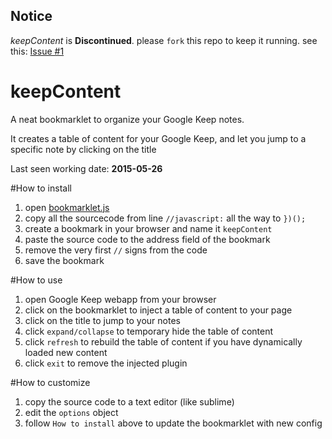Notice
------
_keepContent_ is **Discontinued**. please `fork` this repo to keep it running. see this: [Issue #1](issue-1)

keepContent
===========

A neat bookmarklet to organize your Google Keep notes.

It creates a table of content for your Google Keep, and let you jump to a specific note by clicking on the title

Last seen working date: **2015-05-26**

#How to install
1. open [bookmarklet.js][1]
2. copy all the sourcecode from line `//javascript:` all the way to `})();`
3. create a bookmark in your browser and name it `keepContent`
4. paste the source code to the address field of the bookmark
5. remove the very first `//` signs from the code
6. save the bookmark

#How to use
1. open Google Keep webapp from your browser
2. click on the bookmarklet to inject a table of content to your page
3. click on the title to jump to your notes
4. click `expand/collapse` to temporary hide the table of content
5. click `refresh` to rebuild the table of content if you have dynamically loaded new content
6. click `exit` to remove the injected plugin

#How to customize
1. copy the source code to a text editor (like sublime)
2. edit the `options` object
3. follow `How to install` above to update the bookmarklet with new config

[1]:https://github.com/vicksonzero/keepContent/blob/master/bookmarklet.js
[issue-1]: https://github.com/vicksonzero/keepContent/issues/1
